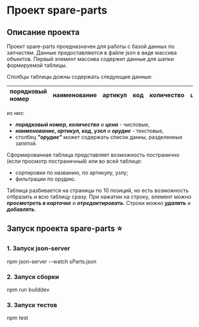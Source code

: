 ﻿# Проект spare-parts


## Описание проекта

Проект spare-parts проедназначен для работы с базой данных по запчастям.
Данные предоставляются в файле json в виде массива объектов. Первый элемент массива содержит данные для шапки формируемой таблицы.

Столбцы таблицы дожны содержать следующие данные:

| порядковый номер | наименование | артикул | код | количество | цена | узел| орудие|
|:-----------------|:-------------|:--------|:----|:-----------|:-----|:----|:------|

из них: 
- ***порядковый номер, количество*** и ***цена*** - числовые,
- ***наименование, артикул, код, узел*** и ***орудие*** - текстовые,
- столбец ***"орудие"*** может содержать список данны, разделенные запятой.

Сформированная таблица представляет возможность постранично (если просмотр постраничный) или во всей таблице:

- сортировки по названию, по артикулу, узлу;
- фильтрации по орудию.

Таблица разбивается на страницы по 10 позиций, но есть возможность отбразить и всю таблицу сразу.
При нажатии на строку, элемент можно ***просмотреть в карточке*** и ***отредактировать***.
Строки можно ***удалять*** и ***добавлять***.


## Запуск проекта spare-parts :star:

### 1. Запуск json-server

npm json-server --watch sParts.json

### 2. Запуск сборки

npm run builddev

### 3. Запуск тестов

npm test


